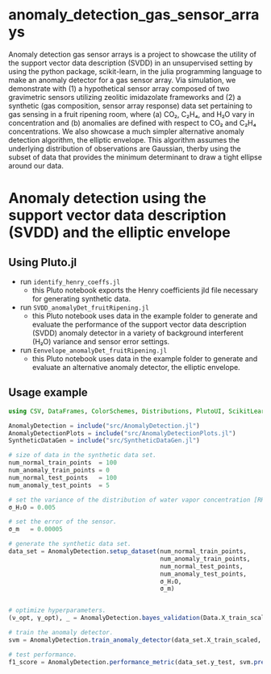 # anomaly_detection_gas_sensor_arrays

Anomaly detection gas sensor arrays is a project to showcase the utility of the support vector data description (SVDD) in an unsupervised setting by using the python package, scikit-learn, in the julia programming language to make an anomaly detector for a gas sensor array. Via simulation, we demonstrate with (1) a hypothetical sensor array composed of two gravimetric sensors utilizing zeolitic imidazolate frameworks and (2) a synthetic (gas composition, sensor array response) data set pertaining to gas sensing in a fruit ripening room, where (a) CO₂, C₂H₄, and H₂O vary in concentration and (b) anomalies are defined with respect to CO₂ and C₂H₄ concentrations.
We also showcase a much simpler alternative anomaly detection algorithm, the elliptic envelope. This algorithm assumes the underlying distribution of observations are Gaussian, therby using the subset of data that provides the minimum determinant to draw a tight ellipse around our data.

# Anomaly detection using the support vector data description (SVDD) and the elliptic envelope

## Using Pluto.jl
* run `identify_henry_coeffs.jl`
    * this Pluto notebook exports the Henry coefficients jld file necessary for generating synthetic data.
* run `SVDD_anomalyDet_fruitRipening.jl`
    * this Pluto notebook uses data in the example folder to generate and evaluate the performance of the support vector data description (SVDD) anomaly detector in a variety of background interferent (H₂O) variance and sensor error settings.
* run `Eenvelope_anomalyDet_fruitRipening.jl`
    * this Pluto notebook uses data in the example folder to generate and evaluate an alternative anomaly detector, the elliptic envelope.


## Usage example

```julia
using CSV, DataFrames, ColorSchemes, Distributions, PlutoUI, ScikitLearn, Colors, Random, JLD, JLD2, LinearAlgebra, PyCall, Makie.GeometryBasics, CairoMakie

AnomalyDetection = include("src/AnomalyDetection.jl")
AnomalyDetectionPlots = include("src/AnomalyDetectionPlots.jl")
SyntheticDataGen = include("src/SyntheticDataGen.jl")

# size of data in the synthetic data set.
num_normal_train_points  = 100
num_anomaly_train_points = 0
num_normal_test_points   = 100
num_anomaly_test_points  = 5

# set the variance of the distribution of water vapor concentration [RH].
σ_H₂O = 0.005

# set the error of the sensor.
σ_m   = 0.00005

# generate the synthetic data set.
data_set = AnomalyDetection.setup_dataset(num_normal_train_points,
                                          num_anomaly_train_points,
                                          num_normal_test_points,
                                          num_anomaly_test_points,
                                          σ_H₂O, 
                                          σ_m)


# optimize hyperparameters.
(ν_opt, γ_opt), _ = AnomalyDetection.bayes_validation(Data.X_train_scaled, n_iter=50, plot_data_flag=false)

# train the anomaly detector.
svm = AnomalyDetection.train_anomaly_detector(data_set.X_train_scaled, ν_opt, γ_opt)

# test performance.
f1_score = AnomalyDetection.performance_metric(data_set.y_test, svm.predict(data_set.X_test_scaled))
```

